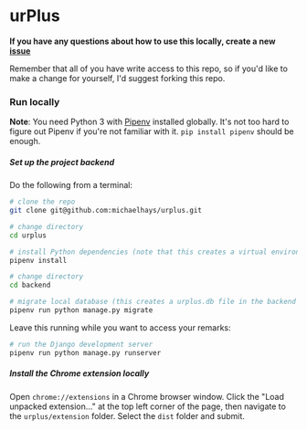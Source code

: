 # urPlus

**If you have any questions about how to use this locally, create a new [issue](https://github.com/michaelhays/urplus/issues)**

Remember that all of you have write access to this repo, so if you'd like to make a change for yourself, I'd suggest forking this repo.

### Run locally

**Note**: You need Python 3 with [Pipenv](https://github.com/pypa/pipenv) installed globally. It's not too hard to figure out Pipenv if you're not familiar with it. `pip install pipenv` should be enough.

##### Set up the project backend

Do the following from a terminal:
``` bash
# clone the repo
git clone git@github.com:michaelhays/urplus.git

# change directory
cd urplus

# install Python dependencies (note that this creates a virtual environment for the project, which is a good thing)
pipenv install

# change directory
cd backend

# migrate local database (this creates a urplus.db file in the backend directory, which stores your remarks)
pipenv run python manage.py migrate
```

Leave this running while you want to access your remarks:
``` bash
# run the Django development server
pipenv run python manage.py runserver
```

##### Install the Chrome extension locally

Open `chrome://extensions` in a Chrome browser window. Click the "Load unpacked extension..." at the top left corner of the page, then navigate to the `urplus/extension` folder. Select the `dist` folder and submit.
